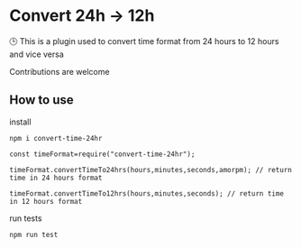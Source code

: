 # Convert 24h -> 12h
🕒 This is a plugin used to convert time format from 24 hours to 12 hours and vice versa

Contributions are welcome

## How to use

install

```
npm i convert-time-24hr
```

```
const timeFormat=require("convert-time-24hr");
```

```
timeFormat.convertTimeTo24hrs(hours,minutes,seconds,amorpm); // return time in 24 hours format
```

```
timeFormat.convertTimeTo12hrs(hours,minutes,seconds); // return time in 12 hours format
```

run tests

```
npm run test
```